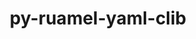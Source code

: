---
title: "py-ruamel-yaml-clib"
layout: cache
categories: [package, develop-2025-04-27]
meta: {"compilers": ["gcc@11.4.0"], "num_specs": 2, "num_specs_by_stack": {"e4s": 1, "e4s-neoverse-v2": 1, "root": 2}, "oss": ["ubuntu22.04"], "platforms": ["linux"], "stacks": ["e4s", "e4s-neoverse-v2", "root"], "targets": ["neoverse_v2", "x86_64_v3"], "versions": ["0.2.12"]}
spec_details: [{"compiler": "gcc@11.4.0", "hash": "6k36t7mnuyvs7pi4tf2rihilrozbhwmy", "os": "ubuntu22.04", "platform": "linux", "size": "-", "stacks": ["e4s", "root"], "target": "x86_64_v3", "variants": ["build_system=python_pip"], "versions": ["0.2.12"]}, {"compiler": "gcc@11.4.0", "hash": "lqiqqmihx4ybnwq5bep6efgpzc3dy3jy", "os": "ubuntu22.04", "platform": "linux", "size": "-", "stacks": ["e4s-neoverse-v2", "root"], "target": "neoverse_v2", "variants": ["build_system=python_pip"], "versions": ["0.2.12"]}]
---
